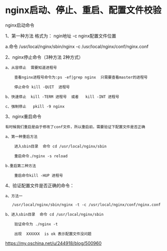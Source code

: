 # nginx启动、停止、重启、配置文件校验

nginx启动命令

1、第一种方法   格式为： ngin地址 -c nginx配置文件位置

a.命令   /usr/local/nginx/sbin/nginx -c /usr/local/nginx/conf/nginx.conf

2、nginx停止命令（3种方法 2种方式）

    a、从容停止  需要知道进程号

        查看nginx进程号命令为:ps -ef|grep nginx  只需要查看master的进程号

        停止命令 kill -QUIT  进程号

    b、快速停止  kill -TERM 进程号  或者   kill -INT 进程号

    c、强制停止   pkill -9 nginx

3、nginx重启命令

    有时候我们重启是由于修改了conf文件，所以重启前，需要验证下配置文件是否正确

    a、第一种重启方法

        进入sbin目录  命令 cd /usr/local/nginx/sbin

        重启命令./nginx -s reload

    b.重启第二种方法

        重启命令kill -HUP 进程号

4、验证配置文件是否正确的命令：

    a、方法一   

       /usr/local/nginx/sbin/nginx -t -c /usr/local/nginx/conf/nginx.conf

    b、进入sbin目录  命令 cd /usr/local/nginx/sbin

        验证命令为 ./nginx -t 

        出现  XXXXXX  is ok 表示配置文件没问题



https://my.oschina.net/u/244918/blog/500960
